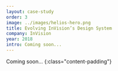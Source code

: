 ```yaml
---
layout: case-study
order: 3
image: ../images/helios-hero.png
title: Evolving InVision’s Design System
company: InVision
year: 2018
intro: Coming soon...
---
```


Coming soon...
{:class="content-padding"}